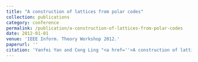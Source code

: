 ```yaml
---
title: "A construction of lattices from polar codes"
collection: publications
category: conference
permalink: /publication/a-construction-of-lattices-from-polar-codes
date: 2012-01-01
venue: 'IEEE Inform. Theory Workshop 2012.'
paperurl: ''
citation: 'Yanfei Yan and Cong Ling "<a href=''>A construction of lattices from polar codes</a>", IEEE Inform. Theory Workshop 2012.'
---
```

